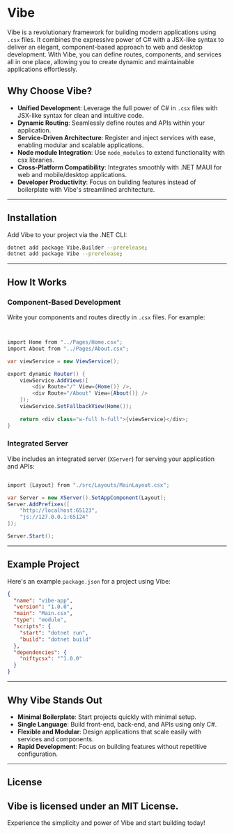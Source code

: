 # Vibe

Vibe is a revolutionary framework for building modern applications using `.csx` files. It combines the expressive power of C# with a JSX-like syntax to deliver an elegant, component-based approach to web and desktop development. With Vibe, you can define routes, components, and services all in one place, allowing you to create dynamic and maintainable applications effortlessly.

## Why Choose Vibe?

- **Unified Development**: Leverage the full power of C# in `.csx` files with JSX-like syntax for clean and intuitive code.
- **Dynamic Routing**: Seamlessly define routes and APIs within your application.
- **Service-Driven Architecture**: Register and inject services with ease, enabling modular and scalable applications.
- **Node module Integration**: Use `node_modules` to extend functionality with csx libraries.
- **Cross-Platform Compatibility**: Integrates smoothly with .NET MAUI for web and mobile/desktop applications.
- **Developer Productivity**: Focus on building features instead of boilerplate with Vibe's streamlined architecture.

---

## Installation

Add Vibe to your project via the .NET CLI:

```bash
dotnet add package Vibe.Builder --prerelease;
dotnet add package Vibe --prerelease;
```

---

## How It Works

### Component-Based Development

Write your components and routes directly in `.csx` files. For example:

```cs


import Home from "../Pages/Home.csx";
import About from "../Pages/About.csx";

var viewService = new ViewService();

export dynamic Router() {
    viewService.AddViews([
        <div Route="/" View={Home()} />,
        <div Route="/About" View={About()} />
    ]);
    viewService.SetFallbackView(Home());
    
    return <div class="w-full h-full">{viewService}</div>;
}
```

### Integrated Server

Vibe includes an integrated server (`XServer`) for serving your application and APIs:

```cs

import {Layout} from "./src/Layouts/MainLayout.csx";

var Server = new XServer().SetAppComponent(Layout);
Server.AddPrefixes([
    "http://localhost:65123",
    "js://127.0.0.1:65124"
]);

Server.Start();
```

---

## Example Project

Here's an example `package.json` for a project using Vibe:

```json
{
  "name": "vibe-app",
  "version": "1.0.0",
  "main": "Main.csx",
  "type": "module",
  "scripts": {
    "start": "dotnet run",
    "build": "dotnet build"
  },
  "dependencies": {
    "niftycsx": "^1.0.0"
  }
}
```

---

## Why Vibe Stands Out

- **Minimal Boilerplate**: Start projects quickly with minimal setup.
- **Single Language**: Build front-end, back-end, and APIs using only C#.
- **Flexible and Modular**: Design applications that scale easily with services and components.
- **Rapid Development**: Focus on building features without repetitive configuration.

---

## License

Vibe is licensed under an MIT License.
---

Experience the simplicity and power of Vibe and start building today!
